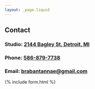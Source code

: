 ```yaml
---
layout: _page.liquid
---
```

## Contact

### Studio: [2144 Bagley St,	Detroit, MI](https://goo.gl/maps/vwfyNHqMMaJTBcfD9)

### Phone: [586-879-7738](tel:586-879-7738)

### Email: [brabantannae@gmail.com](mailto:brabantannae@gmail.com)

{% include form.html %}
